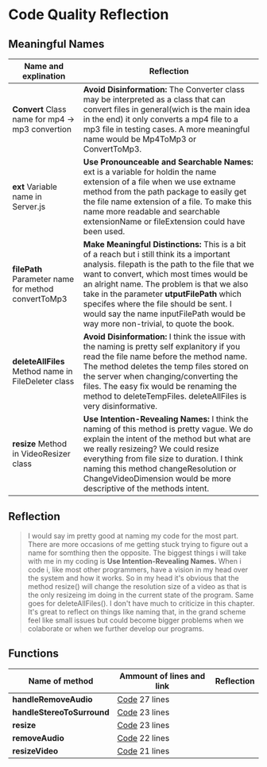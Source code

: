# Code Quality Reflection

## Meaningful Names

| Name and explination | Reflection |
|----------------------|----------|
| **Convert**  Class name for mp4 -> mp3 convertion           |   **Avoid Disinformation:** The Converter class may be interpreted as a class that can convert files in general(wich is the main idea in the end) it only converts a mp4 file to a mp3 file in testing cases. A more meaningful name would be Mp4ToMp3 or ConvertToMp3.      |
|      **ext** Variable name in Server.js                |   **Use Pronounceable and Searchable Names:** ext is a variable for holdin the name extension of a file when we use extname method from the path package to easily get the file name extension of a file. To make this name more readable and searchable extensionName or fileExtension could have been used.      |
|      **filePath** Parameter name for method convertToMp3                |    **Make Meaningful Distinctions:** This is a bit of a reach but i still think its a important analysis. filepath is the path to the file that we want to convert, which most times would be an alright name. The problem is that we also take in the parameter **utputFilePath** which specifes where the file should be sent. I would say the name inputFilePath would be way more non-trivial, to quote the book.     |
|     **deleteAllFiles** Method name in FileDeleter class                |  **Avoid Disinformation:** I think the issue with the naming is pretty self explanitory if you read the file name before the method name. The method deletes the temp files stored on the server when changing/converting the files. The easy fix would be renaming the method to deleteTempFiles. deleteAllFiles is very disinformative.        |
|           **resize** Method in VideoResizer class          |  **Use Intention-Revealing Names:** I think the naming of this method is pretty vague. We do explain the intent of the method but what are we really resizeing? We could resize everything from file size to duration. I think naming this method changeResolution or ChangeVideoDimension would be more descriptive of the methods intent.       |

## Reflection
> I would say im pretty good at naming my code for the most part. There are more occasions of me getting stuck trying to figure out a name for somthing then the opposite. The biggest things i will take with me in my coding is **Use Intention-Revealing Names.** When i code i, like most other programmers, have a vision in my head over the system and how it works. So in my head it's obvious that the method resize() will change the resolution size of a video as that is the only resizeing im doing in the current state of the program. Same goes for deleteAllFiles(). I don't have much to criticize in this chapter. It's great to reflect on things like naming that, in the grand scheme feel like small issues but could become bigger problems when we colaborate or when we further develop our programs.
>

## Functions

| Name of method | Ammount of lines and link | Reflection |
|----------|----------|----------|
| **handleRemoveAudio**         |  [Code](https://github.com/HampusWigstedt/L2_module/blob/main/handlers.js) 27 lines       |          |
|  **handleStereoToSurround**        |   [Code](https://github.com/HampusWigstedt/L2_module/blob/main/handlers.js) 23 lines       |          |
|   **resize**       |   [Code](https://github.com/HampusWigstedt/L2_module/blob/main/resizeVideo.js) 23 lines       |          |
|   **removeAudio**       |   [Code](https://github.com/HampusWigstedt/L2_module/blob/main/ClientCode/client.js) 22 lines       |          |
|    **resizeVideo**      |     [Code](https://github.com/HampusWigstedt/L2_module/blob/main/ClientCode/client.js) 21 lines     |          |